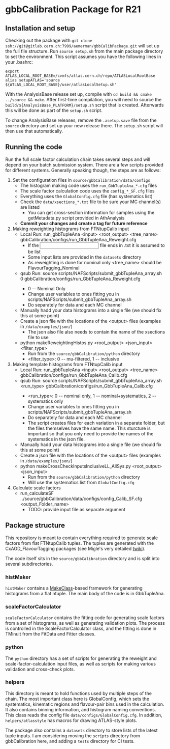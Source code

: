 # gbbCalibration Package for R21

## Installation and setup
Checking out the package with `git clone ssh://git@gitlab.cern.ch:7999/aemerman/gbbCalibPackage.git` will set up the full file structure.
Run `source setup.sh` from the main package directory to set the environment. This script assumes you have the following lines in your .bashrc:
```
export ATLAS_LOCAL_ROOT_BASE=/cvmfs/atlas.cern.ch/repo/ATLASLocalRootBase
alias setupATLAS='source ${ATLAS_LOCAL_ROOT_BASE}/user/atlasLocalSetup.sh'
```
With the AnalysisBase release set up, compile with `cd build && cmake ../source && make`.
After first-time compilation, you will need to source the `build/${AnalysisBase_PLATFORM}/setup.sh` script that is created. Afterwards this will be done as part of the `setup.sh` script.

To change AnalysisBase releases, remove the `.asetup.save` file from the `source` directory and set up your new release there. The `setup.sh` script will then use that automatically.


## Running the code
Run the full scale factor calculation chain takes several steps and will depend on your batch submission system. There are a few scripts provided for different systems. Generally speaking though, the steps are as follows:
1. Set the configuration files in `source/gbbCalibration/data/configs`
   * The histogram making code uses the `run_GbbTupleAna_*.cfg` files
   * The scale factor calculation code uses the `config_*_SF.cfg` files
   * Everything uses the `GlobalConfig.cfg` file (has systematics list)
   * Check the `data/xsections_*.txt` file to be sure your MC channel(s) are listed
      * You can get cross-section information for samples using the getMetadata.py script provided in AthAnalysis
   * __Commit your changes and create a tag for future reference__
2. Making reweighting histograms from FTNtupCalib input
   * Local Run: run\_gbbTupleAna &lt;input&gt; &lt;root\_output&gt; &lt;tree\_name&gt; gbbCalibration/configs/run\_GbbTupleAna\_Reweight.cfg
      * If the <input> file ends in .txt it is assumed to be list
      * Some input lists are provided in the `datasets` directory
      * As reweighting is done for nominal only <tree\_name> should be FlavourTagging\_Nominal
   * qsub Run: source scripts/NAFScripts/submit\_gbbTupleAna\_array.sh 0 gbbCalibration/configs/run\_GbbTupleAna\_Reweight.cfg <tag>  
      * 0 -- Nominal Only
      * Change user variables to ones fitting you in scripts/NAFScripts/submit\_gbbTupleAna\_array.sh 
      * Do separately for data and each MC channel
   * Manually hadd your data histograms into a single file (we should fix this at some point)
   * Create a json file with the locations of the &lt;output&gt; files (examples in `/data/examples/json/`)
      * The json also file also needs to contain the name of the xsections file to use
   * python makeReweightingHistos.py &lt;root\_output&gt; &lt;json\_input&gt; &lt;filter\_type&gt;
      * Run from the `source/gbbCalibration/python` directory
      * <filter_type>: 0 -- mu-filtered, 1 -- inclusive
3. Making template histograms from FTNtupCalib input
   * Local Run: run\_gbbTupleAna &lt;input&gt; &lt;root\_output&gt; <tree\_name> gbbCalibration/configs/run\_GbbTupleAna\_Calib.cfg
   * qsub Run: source scripts/NAFScripts/submit\_gbbTupleAna\_array.sh <run\_type> gbbCalibration/configs/run\_GbbTupleAna\_Calib.cfg <tag>  
      * <run\_type>: 0 -- nominal only, 1 -- nominal+systematics, 2 -- systematics only
      * Change user variables to ones fitting you in scripts/NAFScripts/submit\_gbbTupleAna\_array.sh
      * Do separately for data and each MC channel
      * The script creates files for each variation in a separate folder, but the files themselves have the same name. This sturcture is important so that you only need to provide the names of the systematics in the json file. 
   * Manually hadd your data histograms into a single file (we should fix this at some point)
   * Create a json file with the locations of the &lt;output&gt; files (examples in `/data/examples/json/`)
   * python makeCrossCheckInputsInclusiveLL\_AllSys.py &lt;root\_output&gt; &lt;json\_input&gt;
      * Run from the `source/gbbCalibration/python` directory
      * Will use the systematics list from `GlobalConfig.cfg` 
4. Calculate scale factors
   * run\_calculateSF ../source/gbbCalibration/data/configs/config\_Calib\_SF.cfg &lt;output\_Folder\_name&gt;
      * TODO: provide input file as separate argument

## Package structure
This repository is meant to contain everything required to generate scale factors from flat FTNtupCalib tuples. The tuples are generated with the CxAOD\_FlavourTagging packages (see Migle's very detailed [twiki](https://twiki.cern.ch/twiki/bin/viewauth/AtlasProtected/XbbScaleFactorsInGbbEvtR21)).

The code itself sits in the `source/gbbCalibration` directory and is split into several subdirectories. 
### histMaker
`histMaker` contains a [MakeClass](https://root.cern.ch/doc/master/classTTree.html#ac4ceaf4ae0b87412acf94093043cc2de)-based framework for generating histograms from a flat ntuple. The main body of the code is in GbbTupleAna.
### scaleFactorCalculator
`scaleFactorCalculator` contains the fitting code for generating scale factors from a set of histograms, as well as generating validation plots. The process is controlled in the ScaleFactorCalculator class, and the fitting is done in TMinuit from the FitData and Fitter classes.
### python
The `python` directory has a set of scripts for generating the reweight and scale-factor-calculation input files, as well as scripts for making various validation and cross-check plots.
### helpers
This directory is meant to hold functions used by multiple steps of the chain. The most important class here is GlobalConfig, which sets the systematics, kinematic regions and flavour-pair bins used in the calculation. It also contains binning information, and histogram naming conventions. This class reads the config file `data/configs/GlobalConfig.cfg`.
In addition, `helpers/atlasstyle` has macros for drawing ATLAS-style plots.

The package also contains a `datasets` directory to store lists of the latest tuple inputs. I am considering moving the `scripts` directory from gbbCalibration here, and adding a `tests` directory for CI tests.
